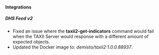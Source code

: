 
#### Integrations

##### DHS Feed v2

- Fixed an issue where the **taxii2-get-indicators** command would fail when the TAXII Server would response with a different amount of expected objects.
- Updated the Docker image to: *demisto/taxii2:1.0.0.88937*.
